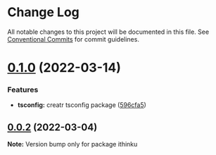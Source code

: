 # Change Log

All notable changes to this project will be documented in this file.
See [Conventional Commits](https://conventionalcommits.org) for commit guidelines.

# [0.1.0](https://github.com/Protagonistss/ithinku/compare/v0.0.2...v0.1.0) (2022-03-14)


### Features

* **tsconfig:** creatr tsconfig package ([596cfa5](https://github.com/Protagonistss/ithinku/commit/596cfa57972cb467c1e3772424b5c498c2afb724))





## [0.0.2](https://github.com/Protagonistss/ithinku/compare/v0.0.1...v0.0.2) (2022-03-04)

**Note:** Version bump only for package ithinku
